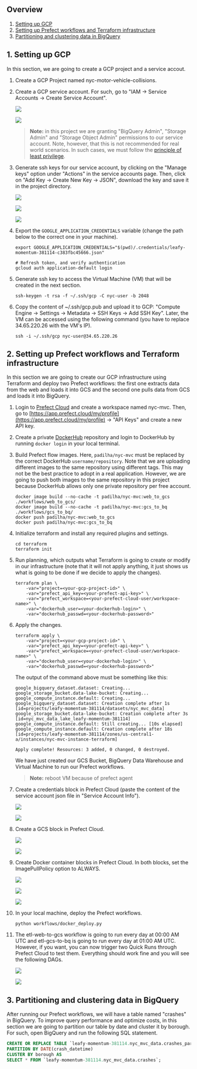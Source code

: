 ## Overview

1. [Setting up GCP](#1-setting-up-gcp)
2. [Setting up Prefect workflows and Terraform infrastructure](#2-setting-up-prefect-workflows-and-terraform-infrastructure)
3. [Partitioning and clustering data in BigQuery](#3-partitioning-and-clustering-data-in-bigquery)

## 1. Setting up GCP

In this section, we are going to create a GCP project and a service accout.

1. Create a GCP Project named nyc-motor-vehicle-collisions.

2. Create a GCP service account. For such, go to "IAM -> Service Accounts -> Create Service Account".

    ![](./img/service-account1.png)

    ![](./img/service-account2.png)

    > **Note:** in this project we are granting "BigQuery Admin", "Storage Admin" and "Storage Object Admin" permissions to our service account. Note, however, that this is not recommended for real world scenarios. In such cases, we must follow the [principle of least privilege](https://cloud.google.com/blog/products/application-development/least-privilege-for-cloud-functions-using-cloud-iam).

3. Generate ssh keys for our service account, by clicking on the "Manage keys" option under "Actions" in the service accounts page. Then, click on "Add Key -> Create New Key -> JSON", download the key and save it in the project directory.

    ![](./img/service-account3.png)

    ![](./img/service-account4.png)

    ![](./img/service-account5.png)

4. Export the `GOOGLE_APPLICATION_CREDENTIALS` variable (change the path below to the correct one in your machine).
    ```
    export GOOGLE_APPLICATION_CREDENTIALS="$(pwd)/.credentials/leafy-momentum-381114-c383fbc45666.json"

    # Refresh token, and verify authentication
    gcloud auth application-default login
    ```

5. Generate ssh key to access the Virtual Machine (VM) that will be created in the next section.
    ```
    ssh-keygen -t rsa -f ~/.ssh/gcp -C nyc-user -b 2048
    ```

6. Copy the content of ~/.ssh/gcp.pub and upload it to GCP: "Compute Engine -> Settings -> Metadata -> SSH Keys -> Add SSH Key". Later, the VM can be accessed using the following command (you have to replace 34.65.220.26 with the VM's IP).
    ```
    ssh -i ~/.ssh/gcp nyc-user@34.65.220.26
    ```

## 2. Setting up Prefect workflows and Terraform infrastructure

In this section we are going to create our GCP infrastructure using Terraform and deploy two Prefect workflows: the first one extracts data from the web and loads it into GCS and the second one pulls data from GCS and loads it into BigQuery.

1. Login to [Prefect Cloud](https://www.prefect.io/cloud/) and create a workspace named nyc-mvc. Then, go to [https://app.prefect.cloud/my/profile](https://app.prefect.cloud/my/profile) -> "API Keys" and create a new API key.

2. Create a private [DockerHub](https://hub.docker.com/) repository and login to DockerHub by running `docker login` in your local terminal.

3. Build Prefect flow images. Here, `padilha/nyc-mvc` must be replaced by the correct DockerHub `username/repository`. Note that we are uploading different images to the same repository using different tags. This may not be the best practice to adopt in a real application. However, we are going to push both images to the same repository in this project because DockerHub allows only one private repository per free account.
    ```
    docker image build --no-cache -t padilha/nyc-mvc:web_to_gcs ./workflows/web_to_gcs/
    docker image build --no-cache -t padilha/nyc-mvc:gcs_to_bq ./workflows/gcs_to_bq/
    docker push padilha/nyc-mvc:web_to_gcs
    docker push padilha/nyc-mvc:gcs_to_bq
    ```

4. Initialize terraform and install any required plugins and settings.
    ```
    cd terraform
    terraform init
    ```

5. Run planning, which outputs what Terraform is going to create or modify in our infrastructure (note that it will not apply anything, it just shows us what is going to be done if we decide to apply the changes).
    ```
    terraform plan \
        -var="project=<your-gcp-project-id>" \
        -var="prefect_api_key=<your-prefect-api-key>" \
        -var="prefect_workspace=<your-prefect-cloud-user/workspace-name>" \
        -var="dockerhub_user=<your-dockerhub-login>" \
        -var="dockerhub_passwd=<your-dockerhub-password>"
    ```

6. Apply the changes.
    ```
    terraform apply \
        -var="project=<your-gcp-project-id>" \
        -var="prefect_api_key=<your-prefect-api-key>" \
        -var="prefect_workspace=<your-prefect-cloud-user/workspace-name>" \
        -var="dockerhub_user=<your-dockerhub-login>" \
        -var="dockerhub_passwd=<your-dockerhub-password>"
    ```

    The output of the command above must be something like this:
    ```
    google_bigquery_dataset.dataset: Creating...
    google_storage_bucket.data-lake-bucket: Creating...
    google_compute_instance.default: Creating...
    google_bigquery_dataset.dataset: Creation complete after 1s [id=projects/leafy-momentum-381114/datasets/nyc_mvc_data]
    google_storage_bucket.data-lake-bucket: Creation complete after 3s [id=nyc_mvc_data_lake_leafy-momentum-381114]
    google_compute_instance.default: Still creating... [10s elapsed]
    google_compute_instance.default: Creation complete after 18s [id=projects/leafy-momentum-381114/zones/us-central1-a/instances/nyc-mvc-instance-terraform]

    Apply complete! Resources: 3 added, 0 changed, 0 destroyed.
    ```

    We have just created our GCS Bucket, BigQuery Data Warehouse and Virtual Machine to run our Prefect workflows.

    > **Note:** reboot VM because of prefect agent

7. Create a credentials block in Prefect Cloud (paste the content of the service account json file in "Service Account Info").

    ![](./img/credentials-block1.png)

    ![](./img/credentials-block2.png)

8. Create a GCS block in Prefect Cloud.

    ![](./img/gcs-block1.png)

    ![](./img/gcs-block2.png)

9. Create Docker container blocks in Prefect Cloud. In both blocks, set the ImagePullPolicy option to ALWAYS.

    ![](./img/docker-block1.png)

    ![](./img/docker-block2.png)

    ![](./img/docker-block3.png)

10. In your local machine, deploy the Prefect workflows.
    ```
    python workflows/docker_deploy.py
    ```

11. The etl-web-to-gcs workflow is going to run every day at 00:00 AM UTC and etl-gcs-to-bq is going to run every day at 01:00 AM UTC. However, if you want, you can now trigger two Quick Runs through Prefect Cloud to test them. Everything should work fine and you will see the following DAGs.

    ![](./img/prefect-dag1.png)

    ![](./img/prefect-dag2.png)

## 3. Partitioning and clustering data in BigQuery

After running our Prefect workflows, we will have a table named "crashes" in BigQuery. To improve query performance and optimize costs, in this section we are going to partition our table by date and cluster it by borough. For such, open BigQuery and run the following SQL statement.

```sql
CREATE OR REPLACE TABLE `leafy-momentum-381114.nyc_mvc_data.crashes_partitioned_clustered`
PARTITION BY DATE(crash_datetime)
CLUSTER BY borough AS
SELECT * FROM `leafy-momentum-381114.nyc_mvc_data.crashes`;
```
